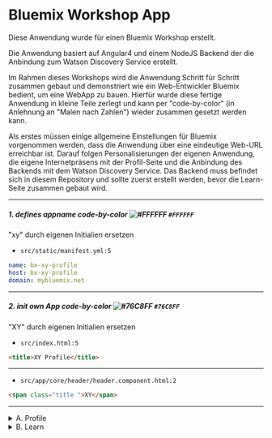 # Bluemix Workshop App

Diese Anwendung wurde für einen Bluemix Workshop erstellt.

Die Anwendung basiert auf Angular4 und einem NodeJS Backend der die Anbindung zum Watson Discovery Service erstellt.

Im Rahmen dieses Workshops wird die Anwendung Schritt für Schritt zusammen gebaut und demonstriert wie ein Web-Entwickler Bluemix bedient, um eine WebApp zu bauen.
Hierfür wurde diese fertige Anwendung in kleine Teile zerlegt und kann per "code-by-color" (in Anlehnung an "Malen nach Zahlen") wieder zusammen gesetzt werden kann.

Als erstes müssen einige allgemeine Einstellungen für Bluemix vorgenommen werden, dass die Anwendung über eine eindeutige Web-URL erreichbar ist. Darauf folgen Personalisierungen der eigenen Anwendung, die eigene Internetpräsens mit der Profil-Seite und die Anbindung des Backends mit dem Watson Discovery Service. Das Backend muss befindet sich in diesem Repository und sollte zuerst erstellt werden, bevor die Learn-Seite zusammen gebaut wird.


- - - -


##### 1. defines appname code-by-color ![#FFFFFF](https://placehold.it/15/FAFAFA/000000?text=+) `#FFFFFF`
"xy" durch eigenen Initialien ersetzen
- `src/static/manifest.yml:5`
```yml
name: bx-xy-profile
host: bx-xy-profile
domain: mybluemix.net
```
- - - -


##### 2. init own App code-by-color  ![#76C8FF](https://placehold.it/15/76C8FF/000000?text=+) `#76C8FF`
"XY" durch eigenen Initialien ersetzen
- `src/index.html:5`
```html
<title>XY Profile</title>
```
- - - -

- `src/app/core/header/header.component.html:2`
```html
<span class="title ">XY</span>
```
- - - -


<details>
<summary>A. Profile</summary>
<p>

![#1A1862](https://placehold.it/15/1A1862/000000?text=+)
![#0F0842](https://placehold.it/15/0F0842/000000?text=+)
![#140956](https://placehold.it/15/140956/000000?text=+)
![#362F9F](https://placehold.it/15/362F9F/000000?text=+)
![#1BA3FF](https://placehold.it/15/1BA3FF/000000?text=+)

##### 1. inserts own profile picture code-by-color  ![#1A1862](https://placehold.it/15/1A1862/000000?text=+) `#1A1862`
- `src/assets/img/profile_pic.jpg`
![profile_pic](src/assets/img/profile_pic.jpg)
- - - -


##### 2. adds profile description code-by-color  ![#0F0842](https://placehold.it/15/0F0842/000000?text=+) `#0F0842`
- `src/app/pages/profile.component.html:7`
```html
<p><strong>Shiba Inu</strong></p>
<md-divider></md-divider>
<p><i>
  The Shiba Inu is the smallest of the six original and distinct spitz breeds of dog from Japan.
  A small, agile dog that copes very well with mountainous terrain, the Shiba Inu was originally bred for hunting.
</i></p>
```
- - - -


##### 3. adds education code-by-color  ![#140956](https://placehold.it/15/140956/000000?text=+) `#140956`
- `src/app/pages/profile.component.ts:11`

```javascript
schools = [
  {
    name: 'Generic School',
    start: new Date('2003-09-01'),
    end: new Date('2009-07-01'),
  },
  {
    name: 'Generic High School',
    start: new Date('2009-09-01'),
    end: new Date('2012-06-01'),
  },
  {
    name: 'Generic Univeristy',
    start: new Date('2012-09-01'),
    end: new Date(),
  }
];
```
- - - -

- `src/app/pages/profile.component.html:28`
```html
<md-list-item *ngFor="let school of schools">
  <md-icon md-list-icon class="mat-list-icon">school</md-icon>
  <h4 md-line>{{school.name}}</h4>
  <p md-line class="text-wrap"> {{school.start | date:'MM/yyyy'}} - {{school.end | date:'MM/yyyy'}}</p>
</md-list-item>
```
- - - -



##### 4. adds jobs code-by-color ![#362F9F](https://placehold.it/15/362F9F/000000?text=+) `362F9F`
- `src/app/pages/profile.component.ts:30`

```javascript
works = [
  {
    name: 'Generic Internship',
    role: 'Director of Fundom (and Planner)',
    start: new Date('2007-11-26'),
    end: new Date('2007-11-30'),
  },
  {
    name: 'Generic Company',
    role: 'Key Account Manager Facility Management',
    start: new Date('2015-02-08'),
    end: new Date('2016-02-08'),
  },
  {
    name: 'IBM Deutschland GmbH',
    role: 'Bluemix Software Developer',
    start: new Date('2016-02-08'),
    end: new Date(),
  }
];
```
- - - -

- `src/app/pages/profile.component.html:38`
```html
<md-list-item *ngFor="let job of works">
  <md-icon md-list-icon class="mat-list-icon">work</md-icon>
  <h4 md-line>{{job.name}}</h4>
  <i md-line class="text-wrap">{{job.role}}</i>
  <p md-line class="text-wrap"> {{job.start | date:'MM/yyyy'}} - {{job.end | date:'MM/yyyy'}} </p>
</md-list-item>
```
- - - -


##### 5. adds skills code-by-color ![#1BA3FF](https://placehold.it/15/1BA3FF/000000?text=+) `1BA3FF`
- `src/app/pages/profile.component.ts:52`
```javascript
skills = [
  {
    name: 'Problem Solving',
    score: 99,
  },
  {
    name: 'Luck',
    score: 7,
  },
  {
    name: 'Wisdom',
    score: 42,
  },
  {
    name: 'Bluemix',
    score: 4,
  },
  {
    name: 'Teamwork',
    score: 1+2,
  },
  {
    name: 'Power',
    score: 9000+1,
  },
  {
    name: 'Jokes',
    score: -1,
  },
]
```
- - - -


- `src/app/pages/profile.component.html:49`

```html
<md-card fxFlex="100%" class="margin">
  <md-card-header>
    <div md-card-avatar class="star-header"></div>
    <md-card-title>Skills</md-card-title>
    <md-card-subtitle>Kenntnisse</md-card-subtitle>
  </md-card-header>
  <md-card-content>
        <span class="skill" *ngFor="let skill of skills" fxLayout="row" fxLayoutAlign="space-between center">
          <label>
            {{skill.name}}
          </label>
          <md-input-container class="margin">
            <input mdInput align="right" type="number" style="text-align: right;" disabled value="{{skill.score}}">
          </md-input-container>
          <md-slider min="1" max="5" step="0.1" onTouched="" change="" color="primary" value="{{skill.score}}"
                     thumbLabel tickInterval="0.1" mdTooltipPosition="before" mdTooltip="{{skill.score}}" disabled="">
          </md-slider>
        </span>
  </md-card-content>
</md-card>
```
- - - -

</p>
</details>

<details>
<summary>B. Learn</summary>
<p>

![#7F1C7D](https://placehold.it/15/7F1C7D/000000?text=+)
![#AB1A86](https://placehold.it/15/AB1A86/000000?text=+)
![#3B0256](https://placehold.it/15/3B0256/000000?text=+)


##### 1. init DataService code-by-color ![#7F1C7D](https://placehold.it/15/7F1C7D/000000?text=+) `7F1C7D`

- `src/app/shared/services/data.service.js:9`
```javascript
private dataURL = 'https://'+'<your_discovery_backend>'+'.mybluemix.net/api/query';  // URL to web api
// private dataURL = 'http://localhost:6000/api/query';
```
- - - -

- `src/app/pages/learn.component.js:2`
```javascript
import { DataService } from '../shared/services/data.service';
```
- - - -


- `src/app/pages/learn.component.js:21`
```javascript
private dataService: DataService,
```
- - - -



##### 2. adds discovery query to frontend code-by-color ![#AB1A86](https://placehold.it/15/AB1A86/000000?text=+) `AB1A86`

- `src/app/pages/learn.component.js:24`

```javascript
queryData(requestString: string): void {
  // check if request string is not empty
  if(requestString !== "") {
    this.results = [];
    this.discoverySpinner = true;
    console.log(requestString);
    this.dataService.query(requestString).then(data => {
      console.log(data);
      data.results.forEach(result => {
        result.html = result.html.split('<body>')[1];
        result.html = result.html.split('</body>')[0];

        if(result.highlight.hasOwnProperty('html')) {
          result.highlight.html.forEach(highlight => {
            // fix split line-break marks
            highlight = highlight.split(/(?:<br\/>|<br)/g).join('<br/>');
            // mark highlight paragraphs in document
            let text = highlight.split('<em>').join('');
            text = text.split('</em>').join('');
            let textIndex = result.html.indexOf(text);
            if (textIndex > 0) {
              highlight.split('').join('');
              let html = result.html.slice(0, textIndex) + '<mark>' + highlight + '</mark>' + result.html.slice(textIndex + text.length);
              result.html = html;
            }
            // check highlight paragraphs in document
            let xss = new RegExp("<(?!br\/>|mark>|\/|p>|em>)");
            if (xss.test(result.html)) {
              console.warn(result.html);
            }
          })
        }
      });
      // show results in frontend
      this.discoverySpinner = false;
      this.results = data.results;
    });
  }
}
```
- - - -

- `src/app/pages/learn.component.html:6`
```html
<input mdInput (keyup.enter)="queryData(requestString.value); requestString.value=''" placeholder="Request"
       #requestString/>
<button md-icon-button mdSuffix (click)="queryData(requestString.value); requestString.value=''">
  <md-icon>send</md-icon>
</button>
```
- - - -

- `src/app/pages/learn.component.html:33`
```html
<div fxFlex *ngFor="let result of results">
  <md-card class="margin">
    <md-card-header>
      <md-card-title><strong>{{result.extracted_metadata.title}}</strong></md-card-title>
      <md-card-subtitle>
        <md-card-subtitle *ngIf="result.highlight['enriched_text.categories.label']">
          <md-chip-list>
            <md-chip style="margin: 1px;"
                     *ngFor="let topic of result.highlight['enriched_text.categories.label']"
                     [innerHTML]="topic"></md-chip>
          </md-chip-list>
        </md-card-subtitle>
      </md-card-subtitle>
    </md-card-header>
    <md-card-content>
      <md-tab-group>
        <md-tab label="Highlights">
          <md-list fxFlex>
            <div fxFlex>
              <p md-line *ngFor="let highlight of result.highlight.text" class=" text-wrap">
                ... <span [innerHTML]="highlight"></span> ...
              </p>
            </div>
          </md-list>
        </md-tab>
        <md-tab label="Full Document">
          <md-list fxFlex>
            <div fxFlex class="document" [innerHTML]="result.html"></div>
          </md-list>
        </md-tab>
      </md-tab-group>
    </md-card-content>
  </md-card>
</div>
```
- - - -


##### 3. adds data-topics code-by-colors ![#3B0256](https://placehold.it/15/3B0256/000000?text=+) `3B0256`
- `src/app/pages/learn.component.ts:67`
```javascript
this.dataService.query(
  {filter:"enriched_text.categories:(score>0.8)",aggregation:"term(enriched_text.categories.label,count:99)",count:999}).then(data => {
    this.topics = data.aggregations[0].results
  })
```
  - `src/app/pages/learn.component.html:22`
```html
  <md-card-subtitle>
    <md-chip-list>
      <md-chip style="margin: 1px;" *ngFor="let topic of topics">{{topic.key}}</md-chip>
    </md-chip-list>
  </md-card-subtitle>
```
</p>
</details>
